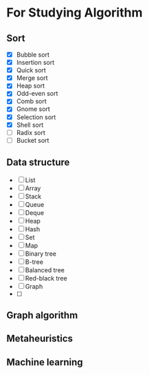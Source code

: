 # For Studying Algorithm
## Sort
- [x] Bubble sort
- [x] Insertion sort
- [x] Quick sort
- [x] Merge sort
- [x] Heap sort
- [x] Odd-even sort
- [x] Comb sort
- [x] Gnome sort
- [x] Selection sort
- [x] Shell sort
- [ ] Radix sort
- [ ] Bucket sort

## Data structure
- [ ] List
- [ ] Array
- [ ] Stack
- [ ] Queue
- [ ] Deque
- [ ] Heap
- [ ] Hash
- [ ] Set
- [ ] Map
- [ ] Binary tree
- [ ] B-tree
- [ ] Balanced tree
- [ ] Red-black tree
- [ ] Graph
- [ ] 

## Graph algorithm
## Metaheuristics
## Machine learning



